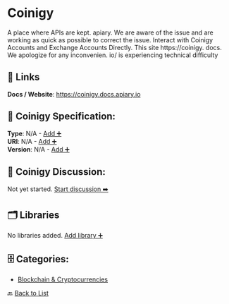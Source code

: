# Coinigy

A place where APIs are kept. apiary.  We are aware of the issue and are working as quick as possible to correct the issue. Interact with Coinigy Accounts and Exchange Accounts Directly.  This site https://coinigy. docs. We apologize for any inconvenien. io/ is experiencing technical difficulty

##  🔗 Links
**Docs / Website**: https://coinigy.docs.apiary.io

## 🧬 Coinigy Specification:
**Type**: N/A - [Add ➕](https://github.com/apis-list/apis-list/edit/main/apis.yaml#L3907)  
**URI**: N/A - [Add ➕](https://github.com/apis-list/apis-list/edit/main/apis.yaml#L3907)  
**Version**: N/A - [Add ➕](https://github.com/apis-list/apis-list/edit/main/apis.yaml#L3907)

## 💬 Coinigy Discussion:
Not yet started. [Start discussion ➡️](https://github.com/apis-list/apis-list/discussions/new)

## 🗂️ Libraries

No libraries added. [Add library ➕](https://github.com/apis-list/apis-list/edit/main/apis.yaml#L3907)    


## 🗄️ Categories:
- [Blockchain & Cryptocurrencies](https://github.com/apis-list/apis-list#blockchain--cryptocurrencies-)

🔙  [Back to List](https://github.com/apis-list/apis-list)
